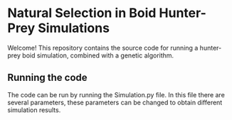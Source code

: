 # Natural Selection in Boid Hunter-Prey Simulations

Welcome! This repository contains the source code for running a hunter-prey boid simulation, combined with a genetic algorithm.

## Running the code
The code can be run by running the Simulation.py file. In this file there are several parameters, these parameters can be changed to obtain different simulation results.
